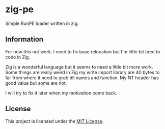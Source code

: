 # zig-pe

Simple RunPE loader written in zig.

## Information

For now this not work. I need to fix base relocation but I'm little bit tired to code in Zig.

Zig is a wonderful language but it seems to need a little bit more work.
Some things are really weird in Zig my write import library are 40 bytes to far from where it need to grab dll names and function.
My NT header has good value but some are not.

I will try to fix it later when my motivation come back.

## License

This project is licensed under the [MIT License](LICENSE).
